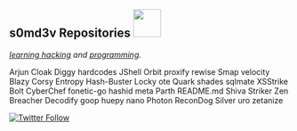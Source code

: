 <h2> s0md3v Repositories <img src="https://media.giphy.com/media/mGcNjsfWAjY5AEZNw6/giphy.gif" width="50"></h2>

*[learning hacking](https://github.com/s0md3v/be-a-hacker) and [programming](https://s0md3v.medium.com/learn-to-code-in-less-than-a-week-8f3da5e0ab29).*

Arjun     Cloak      Diggy       hardcodes    JShell  Orbit   proxify    rewise  Smap     velocity
Blazy     Corsy      Entropy     Hash-Buster  Locky   ote     Quark      shades  sqlmate  XSStrike
Bolt      CyberChef  fonetic-go  hashid       meta    Parth   README.md  Shiva   Striker  Zen
Breacher  Decodify   goop        huepy        nano    Photon  ReconDog   Silver  uro      zetanize

[![Twitter Follow](https://img.shields.io/twitter/follow/s0md3v?style=social)](https://twitter.com/s0md3v)
